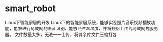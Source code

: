 # smart_robot
Linux下智能家居的开发
Linux下的智能家居系统，能够实现照片音乐视频播放功能，能够进行局域网的语音识别，能够监控温湿度，并将数据上传给局域网的服务器。
文件数量太多，无法一一上传，将其余库文件压缩打包
